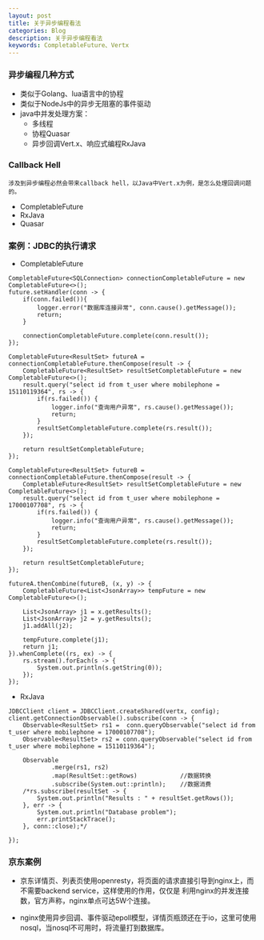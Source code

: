 ```yaml
---
layout: post
title: 关于异步编程看法
categories: Blog
description: 关于异步编程看法
keywords: CompletableFuture、Vertx
---
```


### 异步编程几种方式
+ 类似于Golang、lua语言中的协程
+ 类似于NodeJs中的异步无阻塞的事件驱动
+ java中并发处理方案：
    + 多线程
    + 协程Quasar
    + 异步回调Vert.x、响应式编程RxJava
    
### Callback Hell
    涉及到异步编程必然会带来callback hell，以Java中Vert.x为例，是怎么处理回调问题的。

+ CompletableFuture
+ RxJava
+ Quasar

### 案例：JDBC的执行请求
+ CompletableFuture

```
CompletableFuture<SQLConnection> connectionCompletableFuture = new CompletableFuture<>();
future.setHandler(conn -> {
    if(conn.failed()){
        logger.error("数据库连接异常", conn.cause().getMessage());
        return;
    }

    connectionCompletableFuture.complete(conn.result());
});

CompletableFuture<ResultSet> futureA = connectionCompletableFuture.thenCompose(result -> {
    CompletableFuture<ResultSet> resultSetCompletableFuture = new CompletableFuture<>();
    result.query("select id from t_user where mobilephone = 15110119364", rs -> {
        if(rs.failed()) {
            logger.info("查询用户异常", rs.cause().getMessage());
            return;
        }
        resultSetCompletableFuture.complete(rs.result());
    });

    return resultSetCompletableFuture;
});

CompletableFuture<ResultSet> futureB = connectionCompletableFuture.thenCompose(result -> {
    CompletableFuture<ResultSet> resultSetCompletableFuture = new CompletableFuture<>();
    result.query("select id from t_user where mobilephone = 17000107708", rs -> {
        if(rs.failed()) {
            logger.info("查询用户异常", rs.cause().getMessage());
            return;
        }
        resultSetCompletableFuture.complete(rs.result());
    });

    return resultSetCompletableFuture;
});

futureA.thenCombine(futureB, (x, y) -> {
    CompletableFuture<List<JsonArray>> tempFuture = new CompletableFuture<>();

    List<JsonArray> j1 = x.getResults();
    List<JsonArray> j2 = y.getResults();
    j1.addAll(j2);

    tempFuture.complete(j1);
    return j1;
}).whenComplete((rs, ex) -> {
    rs.stream().forEach(s -> {
        System.out.println(s.getString(0));
    });
});
```

+ RxJava

```
JDBCClient client = JDBCClient.createShared(vertx, config);
client.getConnectionObservable().subscribe(conn -> {
    Observable<ResultSet> rs1 =  conn.queryObservable("select id from t_user where mobilephone = 17000107708");
    Observable<ResultSet> rs2 = conn.queryObservable("select id from t_user where mobilephone = 15110119364");

    Observable
            .merge(rs1, rs2)                    
            .map(ResultSet::getRows)            //数据转换
            .subscribe(System.out::println);    //数据消费
    /*rs.subscribe(resultSet -> {
        System.out.println("Results : " + resultSet.getRows());
    }, err -> {
        System.out.println("Database problem");
        err.printStackTrace();
    }, conn::close);*/

});
```

### 京东案例

+ 京东详情页、列表页使用openresty，将页面的请求直接引导到nginx上，而不需要backend service，这样使用的作用，仅仅是
利用nginx的并发连接数，官方声称，nginx单点可达5W个连接。

+ nginx使用异步回调、事件驱动epoll模型，详情页瓶颈还在于io，这里可使用nosql，当nosql不可用时，将流量打到数据库。

